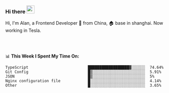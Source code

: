 ### Hi there <img src="https://media.giphy.com/media/hvRJCLFzcasrR4ia7z/giphy.gif" width="25px">

<!-- ![visitors](https://visitor-badge.glitch.me/badge?page_id=dislfyer.dislfyer) -->

Hi, I'm Alan, a Frontend Developer 🚀 from China, 🏠 base in shanghai. Now working in Tesla.

<br/>
<br/>

📊 **This Week I Spent My Time On:**


<!--START_SECTION:waka-->

```text
TypeScript                          ██████████████████▓░░░░░░  74.64%
Git Config                          █▒░░░░░░░░░░░░░░░░░░░░░░░  5.91%
JSON                                █▒░░░░░░░░░░░░░░░░░░░░░░░  5%
Nginx configuration file            █░░░░░░░░░░░░░░░░░░░░░░░░  4.14%
Other                               █░░░░░░░░░░░░░░░░░░░░░░░░  3.65%
```

<!--END_SECTION:waka-->

<!--
**About Me:**
 -->
